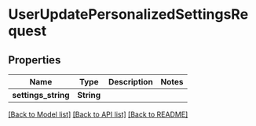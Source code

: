 # UserUpdatePersonalizedSettingsRequest

## Properties

Name | Type | Description | Notes
------------ | ------------- | ------------- | -------------
**settings_string** | **String** |  | 

[[Back to Model list]](../README.md#documentation-for-models) [[Back to API list]](../README.md#documentation-for-api-endpoints) [[Back to README]](../README.md)


